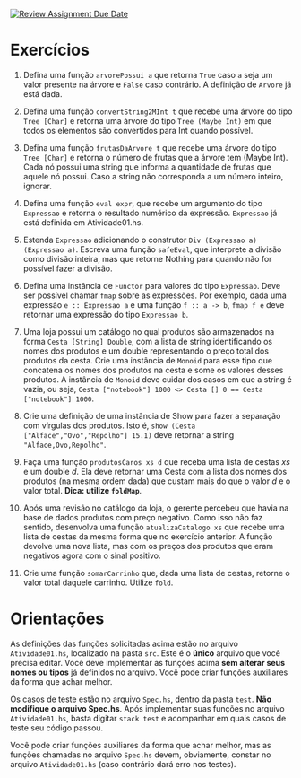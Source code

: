 [![Review Assignment Due Date](https://classroom.github.com/assets/deadline-readme-button-24ddc0f5d75046c5622901739e7c5dd533143b0c8e959d652212380cedb1ea36.svg)](https://classroom.github.com/a/mfd5npFg)
# Exercícios


1. Defina uma função `arvorePossui a` que retorna `True` caso `a` seja um valor presente na árvore e `False` caso contrário. A definição de `Arvore` já está dada.

1. Defina uma função `convertString2MInt t` que recebe uma árvore do tipo `Tree [Char]` e retorna uma árvore do tipo `Tree (Maybe Int)` em que todos os elementos são convertidos para Int quando possível.

1. Defina uma função `frutasDaArvore t` que recebe uma árvore do tipo `Tree [Char]` e retorna o número de frutas que a árvore tem (Maybe Int). Cada nó possui uma string que informa a quantidade de frutas que aquele nó possui. Caso a string não corresponda a um número inteiro, ignorar.

1. Defina uma função `eval expr`, que recebe um argumento do tipo `Expressao` e retorna o resultado numérico da expressão. `Expressao` já está definida em Atividade01.hs.

1. Estenda `Expressao` adicionando o construtor `Div (Expressao a) (Expressao a)`. Escreva uma função `safeEval`, que interprete a divisão como divisão inteira, mas que retorne Nothing para quando não for possível fazer a divisão.

1. Defina uma instância de `Functor` para valores do tipo `Expressao`. Deve ser possível chamar `fmap` sobre as expressões. Por exemplo, dada uma expressão `e :: Expressao a` e uma função `f :: a -> b`, `fmap f e` deve retornar uma expressão do tipo `Expressao b`.


1. Uma loja possui um catálogo no qual produtos são armazenados na forma `Cesta [String] Double`, com a lista de string identificando os nomes dos produtos e um double representando o preço total dos produtos da cesta. Crie uma instância de `Monoid` para esse tipo que concatena os nomes dos produtos na cesta e some os valores desses produtos. A instância de `Monoid` deve cuidar dos casos em que a string é vazia, ou seja, `Cesta ["notebook"] 1000 <> Cesta [] 0 == Cesta ["notebook"] 1000`.

1. Crie uma definição de uma instância de Show para fazer a separação com vírgulas dos produtos. Isto é, `show (Cesta ["Alface","Ovo","Repolho"] 15.1)` deve retornar a string `"Alface,Ovo,Repolho"`.

1. Faça uma função `produtosCaros xs d` que receba uma lista de cestas _xs_ e um double  _d_. Ela deve retornar uma Cesta com a lista dos nomes dos produtos (na mesma ordem dada) que custam mais do que o valor _d_ e o valor total. **Dica: utilize `foldMap`**.


1. Após uma revisão no catálogo da loja, o gerente percebeu que havia na base de dados produtos com preço negativo. Como isso não faz sentido, desenvolva uma função `atualizaCatalogo xs` que recebe uma lista de cestas da mesma forma que no exercício anterior. A função devolve uma nova lista, mas com os preços dos produtos que eram negativos agora com o sinal positivo.

1. Crie uma função `somarCarrinho` que, dada uma lista de cestas, retorne o valor total daquele carrinho. Utilize `fold`.


# Orientações

As definições das funções solicitadas acima estão no arquivo `Atividade01.hs`, localizado na pasta `src`. Este é o **único** arquivo que você precisa editar. Você deve implementar as funções acima **sem alterar seus nomes ou tipos** já definidos no arquivo. Você pode criar funções auxiliares da forma que achar melhor.

Os casos de teste estão no arquivo `Spec.hs`, dentro da pasta `test`. **Não modifique o arquivo Spec.hs**. Após implementar suas funções no arquivo `Atividade01.hs`, basta digitar
`stack test`
e acompanhar em quais casos de teste seu código passou.

Você pode criar funções auxiliares da forma que achar melhor, mas as funções chamadas no arquivo `Spec.hs` devem, obviamente, constar no arquivo `Atividade01.hs` (caso contrário dará erro nos testes).
